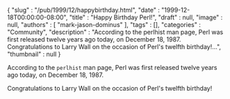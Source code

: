 {
   "slug" : "/pub/1999/12/happybirthday.html",
   "date" : "1999-12-18T00:00:00-08:00",
   "title" : "Happy Birthday Perl!",
   "draft" : null,
   "image" : null,
   "authors" : [
      "mark-jason-dominus"
   ],
   "tags" : [],
   "categories" : "Community",
   "description" : "According to the perlhist man page, Perl was first released twelve years ago today, on December 18, 1987. Congratulations to Larry Wall on the occasion of Perl's twelfth birthday!...",
   "thumbnail" : null
}





According to the `perlhist` man page, Perl was first released twelve
years ago today, on December 18, 1987.

Congratulations to Larry Wall on the occasion of Perl's twelfth
birthday!


